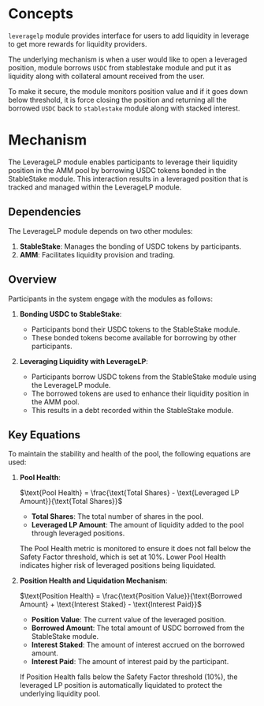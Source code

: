 <!--
order: 1
-->

# Concepts

`leveragelp` module provides interface for users to add liquidity in leverage to get more rewards for liquidity providers.

The underlying mechanism is when a user would like to open a leveraged position, module borrows `USDC` from stablestake module and put it as liquidity along with collateral amount received from the user.

To make it secure, the module monitors position value and if it goes down below threshold, it is force closing the position and returning all the borrowed `USDC` back to `stablestake` module along with stacked interest.

# Mechanism

The LeverageLP module enables participants to leverage their liquidity position in the AMM pool by borrowing USDC tokens bonded in the StableStake module. This interaction results in a leveraged position that is tracked and managed within the LeverageLP module.

## Dependencies

The LeverageLP module depends on two other modules:

1. **StableStake**: Manages the bonding of USDC tokens by participants.
2. **AMM**: Facilitates liquidity provision and trading.

## Overview

Participants in the system engage with the modules as follows:

1. **Bonding USDC to StableStake**:

   - Participants bond their USDC tokens to the StableStake module.
   - These bonded tokens become available for borrowing by other participants.

2. **Leveraging Liquidity with LeverageLP**:
   - Participants borrow USDC tokens from the StableStake module using the LeverageLP module.
   - The borrowed tokens are used to enhance their liquidity position in the AMM pool.
   - This results in a debt recorded within the StableStake module.

## Key Equations

To maintain the stability and health of the pool, the following equations are used:

1. **Pool Health**:

   $\text{Pool Health} = \frac{\text{Total Shares} - \text{Leveraged LP Amount}}{\text{Total Shares}}$

   - **Total Shares**: The total number of shares in the pool.
   - **Leveraged LP Amount**: The amount of liquidity added to the pool through leveraged positions.

   The Pool Health metric is monitored to ensure it does not fall below the Safety Factor threshold, which is set at 10%. Lower Pool Health indicates higher risk of leveraged positions being liquidated.

2. **Position Health and Liquidation Mechanism**:

   $\text{Position Health} = \frac{\text{Position Value}}{\text{Borrowed Amount} + \text{Interest Staked} - \text{Interest Paid}}$

   - **Position Value**: The current value of the leveraged position.
   - **Borrowed Amount**: The total amount of USDC borrowed from the StableStake module.
   - **Interest Staked**: The amount of interest accrued on the borrowed amount.
   - **Interest Paid**: The amount of interest paid by the participant.

   If Position Health falls below the Safety Factor threshold (10%), the leveraged LP position is automatically liquidated to protect the underlying liquidity pool.
